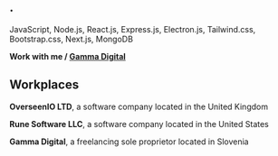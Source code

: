 <h2>.</h2>

JavaScript, Node.js, React.js, Express.js, Electron.js, Tailwind.css, Bootstrap.css, Next.js, MongoDB

**Work with me / [Gamma Digital](https://discord.gg/5Ak6hVSDkS)**

## Workplaces

<p><b>OverseenIO LTD</b>, a software company located in the United Kingdom</p>
<p><b>Rune Software LLC</b>, a software company located in the United States</p>
<p><b>Gamma Digital</b>, a freelancing sole proprietor located in Slovenia</p>

